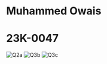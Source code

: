 # Muhammed Owais
# 23K-0047
![Q2a](https://github.com/Muhammed-Owais01/PfFall23/assets/83649329/5b1b1f9f-d249-4f79-82da-001062e7f47e)
![Q3b](https://github.com/Muhammed-Owais01/PfFall23/assets/83649329/275cb53b-d961-4939-bd78-e9317c72bf44)
![Q3c](https://github.com/Muhammed-Owais01/PfFall23/assets/83649329/67bb163a-c895-4d22-9678-030c1f3a2117)
